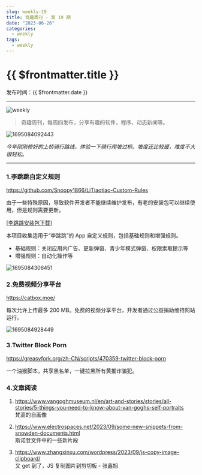 ```yaml
---
slug: weekly-19
title: 奇趣周刊 - 第 19 期
date: "2023-06-26"
categories:
  - weekly
tags:
  - weekly
---
```


# {{ $frontmatter.title }}

发布时间：{{ $frontmatter.date }}

---

![weekly](https://imgurl.zishu.me/weekly.webp)

> 奇趣周刊，每周四发布，分享有趣的软件，程序，动态新闻等。

![1695084092443](https://imgurl.zishu.me/images/old/1695084092443.jpg)

*今年刚刚修好的上桥骑行路线，体验一下骑行爬坡过桥。坡度还比较缓，难度不大很轻松。*

---

### 1.李跳跳自定义规则

https://github.com/Snoopy1866/LiTiaotiao-Custom-Rules

由于一些特殊原因，导致软件开发者不能继续维护发布，有老的安装包可以继续使用，但是规则需要更新。

[[李跳跳安装包下载]](https://github.com/98zi/litiaotiao_package_backup)

本项目收集适用于“李跳跳”的 App 自定义规则，包括基础规则和增强规则。

- 基础规则：关闭应用内广告、更新弹窗、青少年模式弹窗、权限索取提示等
- 增强规则：自动化操作等

![1695084306451](https://imgurl.zishu.me/images/old/1695084306451.jpg)

### 2.免费视频分享平台

https://catbox.moe/

每次允许上传最多 200 MB。免费的视频分享平台，开发者通过公益捐助维持网站运行。

![1695084928449](https://imgurl.zishu.me/images/old/1695084928449.jpg)

### 3.Twitter Block Porn

https://greasyfork.org/zh-CN/scripts/470359-twitter-block-porn

一个油猴脚本，共享黑名单，一键拉黑所有黄推诈骗犯。

### 4.文章阅读

1. https://www.vangoghmuseum.nl/en/art-and-stories/stories/all-stories/5-things-you-need-to-know-about-van-goghs-self-portraits  
梵高的自画像

2. https://www.electrospaces.net/2023/09/some-new-snippets-from-snowden-documents.html  
斯诺登文件中的一些新片段

3. https://www.zhangxinxu.com/wordpress/2023/09/js-copy-image-clipboard/  
又 get 到了，JS 复制图片到剪切板 - 张鑫旭
